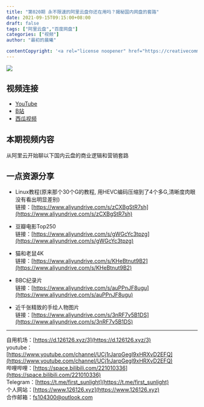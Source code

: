 ```yaml
---
title: "第020期 永不限速的阿里云盘你还在用吗？揭秘国内网盘的套路"
date: 2021-09-15T09:15:00+08:00
draft: false
tags: ["阿里云盘","百度网盘"]
categories: ["视频"]
author: "最初的晨曦"

contentCopyright: '<a rel="license noopener" href="https://creativecommons.org/licenses/by-nc-sa/4.0/deed.zh" target="_blank">本文章采用 CC BY-NC-SA 4.0 许可协议</a>'
---
```


![](../../images/020/0.jpg)
	
## 视频连接
- [YouTube](https://www.youtube.com/watch?v=zmTGRohnjVA)
- [B站](https://www.bilibili.com/video/BV1i341127de/)
- [西瓜视频](https://www.ixigua.com/7008148754025054727)

## 本期视频内容

从阿里云开始聊以下国内云盘的商业逻辑和营销套路

## 一点资源分享

- Linux教程(原来那个30个G的教程, 用HEVC编码压缩到了4个多G,清晰度肉眼没有看出明显差别)  
  链接：[https://www.aliyundrive.com/s/zCXBgStR7sh](https://www.aliyundrive.com/s/zCXBgStR7sh)

- 豆瓣电影Top250  
  链接：[https://www.aliyundrive.com/s/gWGcYc3tpzg](https://www.aliyundrive.com/s/gWGcYc3tpzg)  

- 猫和老鼠4K  
  链接：[https://www.aliyundrive.com/s/KHeBtnut9B2](https://www.aliyundrive.com/s/KHeBtnut9B2)

- BBC纪录片  
  链接：[https://www.aliyundrive.com/s/auPPnJF8ugu](https://www.aliyundrive.com/s/auPPnJF8ugu)

- 近千张精致的手绘人物图片  
  链接：[https://www.aliyundrive.com/s/3nRF7v5B1DS](https://www.aliyundrive.com/s/3nRF7v5B1DS)

---

自用机场：[https://d.126126.xyz/3](https://d.126126.xyz/3)  
youtube：[https://www.youtube.com/channel/UCj1rJarpGegl9xHRXvD2EFQ](https://www.youtube.com/channel/UCj1rJarpGegl9xHRXvD2EFQ)  
哔哩哔哩：[https://space.bilibili.com/221010336](https://space.bilibili.com/221010336)  
Telegram：[https://t.me/first_sunlight](https://t.me/first_sunlight)  
个人网站：[https://www.126126.xyz](https://www.126126.xyz)  
合作邮箱：fs104300@outlook.com